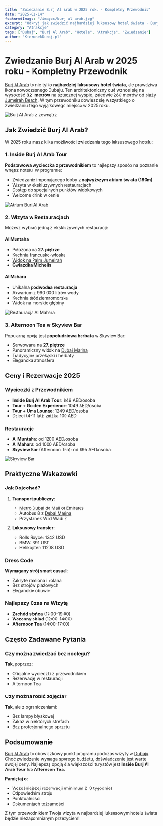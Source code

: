 ```yaml
---
title: "Zwiedzanie Burj Al Arab w 2025 roku - Kompletny Przewodnik"
date: "2025-01-14"
featuredImage: "/images/burj-al-arab.jpg"
excerpt: "Odkryj jak zwiedzić najbardziej luksusowy hotel świata - Burj Al Arab w 2025 roku. Poznaj wszystkie opcje zwiedzania, ceny biletów, najlepsze restauracje i praktyczne wskazówki od mieszkańca Dubaju."
category: "Atrakcje"
tags: ["Dubaj", "Burj Al Arab", "Hotele", "Atrakcje", "Zwiedzanie"]
author: "KierunekDubaj.pl"
---
```


# Zwiedzanie Burj Al Arab w 2025 roku - Kompletny Przewodnik

[Burj Al Arab](/atrakcje/burj-al-arab) to nie tylko **najbardziej luksusowy hotel świata**, ale prawdziwa ikona nowoczesnego Dubaju. Ten architektoniczny cud wznosi się na wysokość **321 metrów** na sztucznej wyspie, zaledwie 280 metrów od plaży [Jumeirah Beach](/plaze/jumeirah-beach). W tym przewodniku dowiesz się wszystkiego o zwiedzaniu tego wyjątkowego miejsca w 2025 roku.

![Burj Al Arab z zewnątrz](/images/burj-al-arab-6.jpg)

## Jak Zwiedzić Burj Al Arab?

W 2025 roku masz kilka możliwości zwiedzania tego luksusowego hotelu:

### 1. Inside Burj Al Arab Tour

**Podstawowa wycieczka z przewodnikiem** to najlepszy sposób na poznanie wnętrz hotelu. W programie:
- Zwiedzanie imponującego lobby z **najwyższym atrium świata (180m)**
- Wizyta w ekskluzywnych restauracjach
- Dostęp do specjalnych punktów widokowych
- Welcome drink w cenie

![Atrium Burj Al Arab](/images/blog/burj-al-arab-atrium.jpg)

### 2. Wizyta w Restauracjach

Możesz wybrać jedną z ekskluzywnych restauracji:

#### Al Muntaha
- Położona na **27. piętrze**
- Kuchnia francusko-włoska
- [Widok na Palm Jumeirah](/palm-jumeirah)
- **Gwiazdka Michelin**

#### Al Mahara
- Unikalna **podwodna restauracja**
- Akwarium z 990 000 litrów wody
- Kuchnia śródziemnomorska
- Widok na morskie głębiny

![Restauracja Al Mahara](/images/blog/al-mahara.jpg)

### 3. Afternoon Tea w Skyview Bar

Popularną opcją jest **popołudniowa herbata** w Skyview Bar:
- Serwowana na **27. piętrze**
- Panoramiczny widok na [Dubai Marina](/dubai-marina)
- Tradycyjne przekąski i herbaty
- Elegancka atmosfera

## Ceny i Rezerwacje 2025

### Wycieczki z Przewodnikiem
- **Inside Burj Al Arab Tour**: 849 AED/osoba
- **Tour + Golden Experience**: 1049 AED/osoba
- **Tour + Uma Lounge**: 1249 AED/osoba
- Dzieci (4-11 lat): zniżka 100 AED

### Restauracje
- **Al Muntaha**: od 1200 AED/osoba
- **Al Mahara**: od 1000 AED/osoba
- **Skyview Bar** (Afternoon Tea): od 695 AED/osoba

![Skyview Bar](/images/burj-al-arab-2.jpg)

## Praktyczne Wskazówki

### Jak Dojechać?
1. **Transport publiczny**:
   - [Metro Dubai](/transport/metro) do Mall of Emirates
   - Autobus 8 z [Dubai Marina](/dubai-marina)
   - Przystanek Wild Wadi 2

2. **Luksusowy transfer**:
   - Rolls Royce: 1342 USD
   - BMW: 391 USD
   - Helikopter: 11208 USD

### Dress Code
**Wymagany strój smart casual**:
- Zakryte ramiona i kolana
- Bez strojów plażowych
- Eleganckie obuwie

### Najlepszy Czas na Wizytę
- **Zachód słońca** (17:00-19:00)
- **Wczesny obiad** (12:00-14:00)
- **Afternoon Tea** (14:00-17:00)

## Często Zadawane Pytania

### Czy można zwiedzać bez noclegu?
**Tak**, poprzez:
- Oficjalne wycieczki z przewodnikiem
- Rezerwację w restauracji
- Afternoon Tea

### Czy można robić zdjęcia?
**Tak**, ale z ograniczeniami:
- Bez lampy błyskowej
- Zakaz w niektórych strefach
- Bez profesjonalnego sprzętu

## Podsumowanie

[Burj Al Arab](/atrakcje/burj-al-arab) to obowiązkowy punkt programu podczas wizyty w [Dubaju](/poznaj-dubaj). Choć zwiedzanie wymaga sporego budżetu, doświadczenie jest warte swojej ceny. Najlepszą opcją dla większości turystów jest **Inside Burj Al Arab Tour** lub **Afternoon Tea**.

**Pamiętaj o**:
- Wcześniejszej rezerwacji (minimum 2-3 tygodnie)
- Odpowiednim stroju
- Punktualności
- Dokumentach tożsamości

Z tym przewodnikiem Twoja wizyta w najbardziej luksusowym hotelu świata będzie niezapomnianym przeżyciem!
